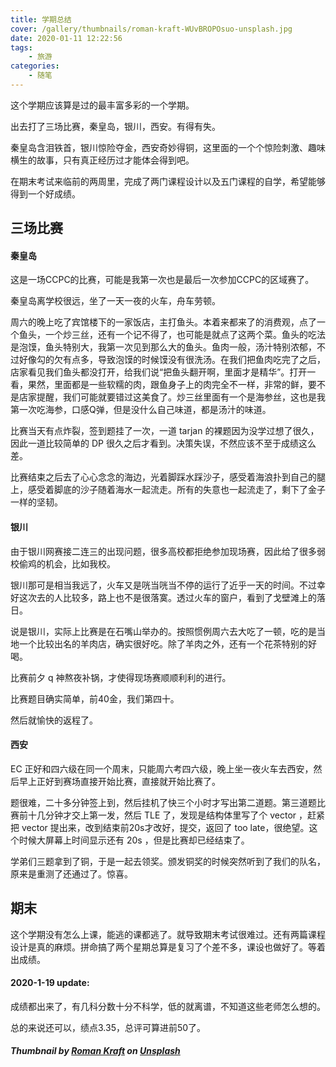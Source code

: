 ```yaml
---
title: 学期总结
cover: /gallery/thumbnails/roman-kraft-WUvBROPOsuo-unsplash.jpg
date: 2020-01-11 12:22:56
tags: 
    - 旅游
categories: 
    - 随笔
---
```


这个学期应该算是过的最丰富多彩的一个学期。

<!--more-->

出去打了三场比赛，秦皇岛，银川，西安。有得有失。

秦皇岛含泪铁首，银川惊险夺金，西安奇妙得铜，这里面的一个个惊险刺激、趣味横生的故事，只有真正经历过才能体会得到吧。

在期末考试来临前的两周里，完成了两门课程设计以及五门课程的自学，希望能够得到一个好成绩。

## 三场比赛

#### 秦皇岛

这是一场CCPC的比赛，可能是我第一次也是最后一次参加CCPC的区域赛了。

秦皇岛离学校很远，坐了一天一夜的火车，舟车劳顿。

周六的晚上吃了宾馆楼下的一家饭店，主打鱼头。本着来都来了的消费观，点了一个鱼头，一个炒三丝，还有一个记不得了，也可能是就点了这两个菜。鱼头的吃法是泡馍，鱼头特别大，我第一次见到那么大的鱼头。鱼肉一般，汤汁特别浓郁，不过好像勾的欠有点多，导致泡馍的时候馍没有很洗汤。在我们把鱼肉吃完了之后，店家看见我们鱼头都没打开，给我们说“把鱼头翻开啊，里面才是精华”。打开一看，果然，里面都是一些软糯的肉，跟鱼身子上的肉完全不一样，非常的鲜，要不是店家提醒，我们可能就要错过这美食了。炒三丝里面有一个是海参丝，这也是我第一次吃海参，口感Q弹，但是没什么自己味道，都是汤汁的味道。

比赛当天有点炸裂，签到题挂了一次，一道 tarjan 的裸题因为没学过想了很久，因此一道比较简单的 DP 很久之后才看到。决策失误，不然应该不至于成绩这么差。

比赛结束之后去了心心念念的海边，光着脚踩水踩沙子，感受着海浪扑到自己的腿上，感受着脚底的沙子随着海水一起流走。所有的失意也一起流走了，剩下了金子一样的坚韧。

#### 银川

由于银川网赛接二连三的出现问题，很多高校都拒绝参加现场赛，因此给了很多弱校偷鸡的机会，比如我校。

银川那可是相当我远了，火车又是咣当咣当不停的运行了近乎一天的时间。不过幸好这次去的人比较多，路上也不是很落寞。透过火车的窗户，看到了戈壁滩上的落日。

说是银川，实际上比赛是在石嘴山举办的。按照惯例周六去大吃了一顿，吃的是当地一个比较出名的羊肉店，确实很好吃。除了羊肉之外，还有一个花茶特别的好喝。

比赛前夕 q 神熬夜补锅，才使得现场赛顺顺利利的进行。

比赛题目确实简单，前40金，我们第四十。

然后就愉快的返程了。

#### 西安

EC 正好和四六级在同一个周末，只能周六考四六级，晚上坐一夜火车去西安，然后早上正好到赛场直接开始比赛，直接就开始比赛了。

题很难，二十多分钟签上到，然后挂机了快三个小时才写出第二道题。第三道题比赛前十几分钟才交上第一发，然后 TLE 了，发现是结构体里写了个 vector ，赶紧把 vector 提出来，改到结束前20s才改好，提交，返回了 too late，很绝望。这个时候大屏幕上时间显示还有 20s ，但是比赛却已经结束了。

学弟们三题拿到了铜，于是一起去领奖。颁发铜奖的时候突然听到了我们的队名，原来是重测了还通过了。惊喜。

## 期末

这个学期没有怎么上课，能逃的课都逃了。就导致期末考试很难过。还有两篇课程设计是真的麻烦。拼命搞了两个星期总算是复习了个差不多，课设也做好了。等着出成绩。

#### 2020-1-19 update:

成绩都出来了，有几科分数十分不科学，低的就离谱，不知道这些老师怎么想的。

总的来说还可以，绩点3.35，总评可算进前50了。

##### Thumbnail by [Roman Kraft](https://unsplash.com/@romankraft?utm_source=unsplash&utm_medium=referral&utm_content=creditCopyText) on [Unsplash](https://unsplash.com/s/photos/information?utm_source=unsplash&utm_medium=referral&utm_content=creditCopyText)